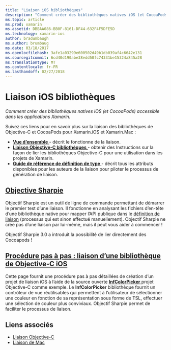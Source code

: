 ```yaml
---
title: "Liaison iOS bibliothèques"
description: "Comment créer des bibliothèques natives iOS (et CocoaPods) accessible dans les applications Xamarin."
ms.topic: article
ms.prod: xamarin
ms.assetid: DBBAA086-BB0F-8161-DF44-632F4F5DFE5D
ms.technology: xamarin-ios
author: bradumbaugh
ms.author: brumbaug
ms.date: 03/18/2017
ms.openlocfilehash: 3afe1a03299e600502d49b1db039af4c6642e131
ms.sourcegitcommit: 6cd40d190abe38edd50fc74331be15324a845a28
ms.translationtype: MT
ms.contentlocale: fr-FR
ms.lasthandoff: 02/27/2018
---
```

# <a name="binding-ios-libraries"></a>Liaison iOS bibliothèques

_Comment créer des bibliothèques natives iOS (et CocoaPods) accessible dans les applications Xamarin._

Suivez ces liens pour en savoir plus sur la liaison des bibliothèques de Objective-C et CocoaPods pour Xamarin.iOS et Xamarin.Mac :

- [**Vue d’ensemble** ](~/cross-platform/macios/binding/overview.md) -
  décrit le fonctionne de la liaison.
- [**Liaison Objective-C bibliothèques** ](~/cross-platform/macios/binding/objective-c-libraries.md) -
  obtenir des Instructions sur la façon de lier les bibliothèques Objective-C pour une utilisation dans les projets de Xamarin.
- [**Guide de référence de définition de type** ](~/cross-platform/macios/binding/binding-types-reference.md) -
  décrit tous les attributs disponibles pour les auteurs de la liaison pour piloter le processus de génération de liaison.

## <a name="objective-sharpiecross-platformmaciosbindingobjective-sharpieindexmd"></a>[Objective Sharpie](~/cross-platform/macios/binding/objective-sharpie/index.md)

Objectif Sharpie est un outil de ligne de commande permettant de démarrer le premier test d’une liaison.
Il fonctionne en analysant les fichiers d’en-tête d’une bibliothèque native pour mapper l’API publique dans le [définition de liaison](~/cross-platform/macios/binding/objective-c-libraries.md) (processus qui est sinon effectué manuellement). Objectif Sharpie ne crée pas d’une liaison par lui-même, mais il peut vous aider à commencer !

Objectif Sharpie 3.0 a introduit la possibilité de lier directement des Cocoapods !

## <a name="walkthrough---binding-an-ios-objective-c-librarywalkthroughmd"></a>[Procédure pas à pas : liaison d’une bibliothèque de Objective-C iOS](walkthrough.md)

Cette page fournit une procédure pas à pas détaillées de création d’un projet de liaison iOS à l’aide de la source ouverte [ **InfColorPicker** ](https://github.com/InfinitApps/InfColorPicker) projet Objective-C comme exemple. Le **InfColorPicker** bibliothèque fournit un contrôleur de vue réutilisables qui permettent à l’utilisateur de sélectionner une couleur en fonction de sa représentation sous forme de TSL, effectuer une sélection de couleur plus conviviaux.
Objectif Sharpie permet de faciliter le processus de liaison.



## <a name="related-links"></a>Liens associés

- [Liaison Objective-C](~/cross-platform/macios/binding/index.md)
- [Liaison de Mac](~/mac/platform/binding.md)
